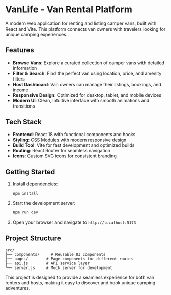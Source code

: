 # VanLife - Van Rental Platform

A modern web application for renting and listing camper vans, built with React and Vite. This platform connects van owners with travelers looking for unique camping experiences.

## Features

- **Browse Vans**: Explore a curated collection of camper vans with detailed information
- **Filter & Search**: Find the perfect van using location, price, and amenity filters  
- **Host Dashboard**: Van owners can manage their listings, bookings, and income
- **Responsive Design**: Optimized for desktop, tablet, and mobile devices
- **Modern UI**: Clean, intuitive interface with smooth animations and transitions

## Tech Stack

- **Frontend**: React 18 with functional components and hooks
- **Styling**: CSS Modules with modern responsive design
- **Build Tool**: Vite for fast development and optimized builds
- **Routing**: React Router for seamless navigation
- **Icons**: Custom SVG icons for consistent branding

## Getting Started

1. Install dependencies:
   ```bash
   npm install
   ```

2. Start the development server:
   ```bash
   npm run dev
   ```

3. Open your browser and navigate to `http://localhost:5173`

## Project Structure

```
src/
├── components/     # Reusable UI components
├── pages/        # Page components for different routes
├── api.js        # API service layer
└── server.js     # Mock server for development
```

This project is designed to provide a seamless experience for both van renters and hosts, making it easy to discover and book unique camping adventures.
